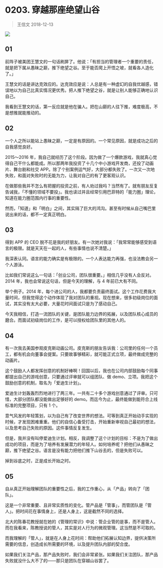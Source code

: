 # 0203. 穿越那座绝望山谷
> 王信文
2018-12-13

![](https://raw.githubusercontent.com/dalong0514/selfstudy/master/图片链接/碎片图片/2019012.PNG)

## 01

前阵子被美团王慧文的一句话刷屏了。他说：「有担当的管理者一个重要的责任，就是把下属从愚昧之巅，推下绝望之谷。至于能否爬上开悟之坡，就看各人造化了。」

王慧文的话是讲达克效应的。达克效应是说：人总是有一种虚幻的自我优越感，错误地以为自己比真实情况更优秀。把人推下绝望之谷，就是让别人能够正确地认识自己。

我看到王慧文的话，第一反应就是他在骗人。把在山巅的人往下推，难度极高，不是想推就能推动的。

## 02

一个人之所以能站上愚昧之巅，一定是有原因的。一个常见原因，就是成功之后的自我感觉良好。

2015～2016 年，我自己就经历了这个阶段。因为做了一个爆款游戏，我就真心觉得自己干什么都能成。所以那两年我投资了十几个中小游戏开发商，还投了动画片、舞台剧和社交 APP。除了个别案例运气好，大部分都失败了。一次又一次地失败，和面对失败时的无能为力，让我对自己的有了更客观认识。

在做那些我并不怎么有把握的投资之前，有人劝过我吗？当然有了。就有朋友反复告诫我，「不懂的领域不要投」。我也读过并且经常引用巴菲特的「能力圈」理论，知道在能力圈范围内行事的重要性。

然而，「知道」和「明白」之间，其实隔了巨大的鸿沟。甚至有时候从自己嘴巴里说出来的话，都不一定真正明白。

## 03

得到 APP 的 CEO 脱不花是我的好朋友。有一次她对我说：「我常常能够感受到语言的极限。就是天天在一起的人，有些事情也说不清楚。」

我深表认同。语言的能力确实是有极限的。一个人表达能力再强，也没法教会另一个人游泳。

比如我们常说这么一句话：「创业公司，团队很重要。」相信几乎没有人会反对。2014 年，我也会常说这句话，但是今天的理解，与 4 年前已大有不同。

举个例子。2014 年，每个进公司的人，我都要负责最终面试。这个工作花费我大量时间，但我觉得这个动作体现了我对团队的重视。现在想来，很多初级岗位的面试，其实没有太大必要，大量花时间面试只是为了感动自己。

今天我相信，打造一流团队的关键，是团队能力边界的拓展，以及团队核心成员的磨合。而面试初级岗位的工作，是可以授权给团队里的其他人的。

## 04

有一次我去美国参观皮克斯动画公司。皮克斯的朋友告诉我：公司里的任何一个员工，都有机会向董事会提案。只要故事够精彩，就可能正式立项，最终做成完整的动画片。

这个鼓励人人都发挥创意的机制好棒啊！回国以后，我也在公司内部鼓励每个同事都提出自己的游戏创意，只要通过评审就可以组团队、做 demo、立项。我把这个鼓励创意的机制，取名为「爱迪生计划」。

爱迪生计划轰轰烈烈地进行了两三年。一共有二十多个游戏创意通过了评审。只可惜，大部分团队都没能做出足够好的 demo。而迄今为止，最终能做到能符合上线标准的完整项目，只有 1 个。

意气风发的年轻策划，以为自己有了改变世界的想法。可等到真正开始动手实现的时候，才发现困难重重。他们的自信心备受打击，开始重新审视自己最初的想法，以及思考自己失败的原因。这件事情反复发生。

但是，我并没有叫停爱迪生计划。相反，我调整了这个计划的目标：不是为了做出成功的项目，而是为了培养有发展潜力的年轻人。如何培养呢？把他们从愚昧之巅，推下绝望之谷。语言是没有能力把他们推下山谷去的，但是失败可以。

掉到谷底之时，正是成长开始之时。

## 05

自从真正开始理解团队的重要性之后，我的工作重心，从「产品」转向了「团队」。

这是一个非常重要、且非常实质性的变化。管产品是「管事」，而管团队是「管人」。把时间花在事情身上，还是人身上，这是截然不同的选择。

北大的陈春花教授就在她的《管理的常识》中说：管企业管的是事，而不是管人。而在我看来，陈教授说的管人，其实是对人行为的微观管理。这当然是不可取的。

而我理解的「管人」，就是在人身上花时间：帮助他们拓展认知边界，提供决策所需要的信息，创造成长所需要的环境，以及提升团队内部的契合度。

如果我们关注产品，那产品失败时，我们会非常紧张。如果我们关注团队，那产品失败就没什么大不了的——那只是团队在穿越山谷罢了。

